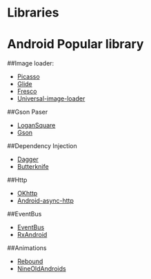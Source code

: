 # Libraries
Android Popular library
========================

 ##Image loader:

* [Picasso](https://github.com/square/picasso)<br>
* [Glide](https://github.com/bumptech/glide)
* [Fresco](https://github.com/facebook/fresco)
* [Universal-image-loader](https://github.com/search?utf8=%E2%9C%93&q=universal-image-loader)
 
##Gson Paser

* [LoganSquare](https://github.com/bluelinelabs/LoganSquare)
* [Gson](https://github.com/google/gson)
 
 ##Dependency Injection
* [Dagger](https://github.com/square/Dagger)
* [Butterknife](https://github.com/JakeWharton/butterknife)
 
 ##Http

* [OKhttp](https://github.com/square/okhttp)
* [Android-async-http](https://github.com/loopj/android-async-http)
 
 ##EventBus

* [EventBus](https://github.com/greenrobot/EventBus)
* [RxAndroid](https://github.com/ReactiveX/RxAndroid)
 
 ##Animations
 
* [Rebound](https://github.com/facebook/rebound)
* [NineOldAndroids](https://github.com/JakeWharton/NineOldAndroids)
